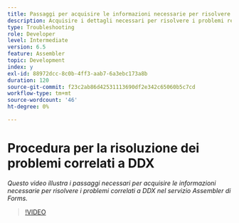 ```yaml
---
title: Passaggi per acquisire le informazioni necessarie per risolvere i problemi correlati a DDX
description: Acquisire i dettagli necessari per risolvere i problemi relativi all'Assembler
type: Troubleshooting
role: Developer
level: Intermediate
version: 6.5
feature: Assembler
topic: Development
index: y
exl-id: 88972dcc-8c0b-4ff3-aab7-6a3ebc173a8b
duration: 120
source-git-commit: f23c2ab86d42531113690df2e342c65060b5c7cd
workflow-type: tm+mt
source-wordcount: '46'
ht-degree: 0%

---
```


# Procedura per la risoluzione dei problemi correlati a DDX

*Questo video illustra i passaggi necessari per acquisire le informazioni necessarie per risolvere i problemi correlati a DDX nel servizio Assembler di Forms.*

>[!VIDEO](https://video.tv.adobe.com/v/335517?quality=12&learn=on)
